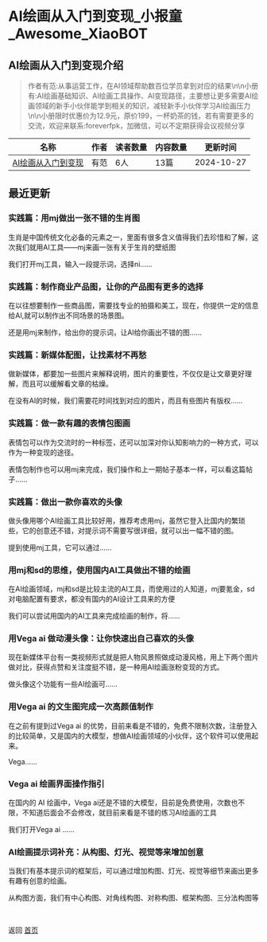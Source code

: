 # AI绘画从入门到变现_小报童_Awesome_XiaoBOT

## AI绘画从入门到变现介绍
> 作者有范:从事运营工作，在AI领域帮助数百位学员拿到对应的结果\n\n小册有:AI绘画基础知识、AI绘画工具操作、AI变现路径，主要想让更多需要AI绘画领域的新手小伙伴能学到相关的知识，减轻新手小伙伴学习AI绘画压力\n\n小册限时优惠价为12.9元，原价199，一杯奶茶的钱，若有需要更多的交流，欢迎来联系:foreverfpk，加微信，可以不定期获得会议视频分享  
  


|名称|作者|读者数量|内容数量|更新时间|
|---|---|---|---|---|
|[AI绘画从入门到变现](https://xiaobot.net/p/Youfan123?refer=0b133df9-27dc-423b-8101-639049001c13)|有范|6人|13篇|2024-10-27|

## 最近更新
### 实践篇：用mj做出一张不错的生肖图

生肖是中国传统文化必备的元素之一，里面有很多含义值得我们去珍惜和了解，这次我们就用AI工具——mj来画一张有关于生肖的壁纸图

我们打开mj工具，输入一段提示词，选择ni......

### 实践篇：制作商业产品图，让你的产品图有更多的选择

在以往想要制作一些商品图，需要找专业的拍摄和美工，现在，你提供一定的信息给AI,就可以制作出不同场景的场景图。

还是用mj来制作，给出你的提示词，让AI给你画出不错的图......

### 实践篇：新媒体配图，让找素材不再愁

做新媒体，都要加一些图片来解释说明，图片的重要性，不仅仅是让文章更好理解，而且可以缓解看文章的枯燥。

在没有AI的时候，我们需要花时间找到对应的图片，而且有些图片有版权......

### 实践篇：做一款有趣的表情包图画

表情包可以作为交流时的一种标签，还可以加深对你认知影响力的一种方式，可以作为一种变现的途径。

表情包制作也可以用mj来完成，我们操作和上一期帖子基本一样，可以看这篇帖子......

### 实践篇：做出一款你喜欢的头像

做头像用哪个AI绘画工具比较好用，推荐考虑用mj，虽然它登入比国内的繁琐些，它的创意还不错，对提示词不需要写很详细，就可以出一幅不错的图。

提到使用mj工具，它可以通过......

### 用mj和sd的思维，使用国内AI工具做出不错的绘画

在AI绘画领域，mj和sd是比较主流的AI工具，而使用过的人知道，mj要氪金，sd对电脑配置有要求，都没有国内的AI设计工具来的方便

我们可以尝试用国内的AI工具来完成绘画的制作，将......

### 用Vega ai 做动漫头像：让你快速出自己喜欢的头像

现在新媒体平台有一类视频形式就是把人物风景照做成动漫风格，用上下两个图片做对比，获得点赞和关注度挺不错，是一种用AI绘画涨粉变现的方式。

做头像这个功能有一些AI绘画可......

### 用Vega ai 的文生图完成一次高颜值制作

在之前有提到过Vega ai
的优势，目前来看是不错的，免费不限制次数，注册登入的比较简单，又是国内的大模型，想做AI绘画领域的小伙伴，这个软件可以使用起来。

Vega......

### Vega ai 绘画界面操作指引

在国内的 AI 绘画中，Vega ai还是不错的大模型，目前是免费使用，次数也不限，不知道后面会不会修改，就目前来看是不错的练习AI绘画的工具

我们打开Vega ai ......

### AI绘画提示词补充：从构图、灯光、视觉等来增加创意

当我们有基本提示词的框架后，可以通过增加构图、灯光、视觉等细节来画出更多有趣有创意的绘画。

从构图方面，我们有中心构图、对角线构图、对称构图、框架构图、三分法构图等


<a href="https://github.com/Reno9527/awesome-xiaobot" style="color: white; text-decoration: none;">awesome-xiaobot</a>

返回 [首页](../README.md)
